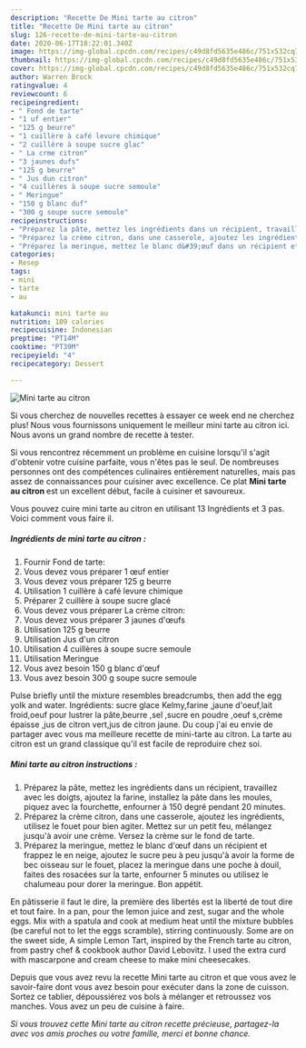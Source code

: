 ```yaml
---
description: "Recette De Mini tarte au citron"
title: "Recette De Mini tarte au citron"
slug: 126-recette-de-mini-tarte-au-citron
date: 2020-06-17T18:22:01.340Z
image: https://img-global.cpcdn.com/recipes/c49d8fd5635e486c/751x532cq70/mini-tarte-au-citron-photo-principale-de-la-recette.jpg
thumbnail: https://img-global.cpcdn.com/recipes/c49d8fd5635e486c/751x532cq70/mini-tarte-au-citron-photo-principale-de-la-recette.jpg
cover: https://img-global.cpcdn.com/recipes/c49d8fd5635e486c/751x532cq70/mini-tarte-au-citron-photo-principale-de-la-recette.jpg
author: Warren Brock
ratingvalue: 4
reviewcount: 6
recipeingredient:
- " Fond de tarte"
- "1 uf entier"
- "125 g beurre"
- "1 cuillère à café levure chimique"
- "2 cuillère à soupe sucre glac"
- " La crme citron"
- "3 jaunes dufs"
- "125 g beurre"
- " Jus dun citron"
- "4 cuillères à soupe sucre semoule"
- " Meringue"
- "150 g blanc duf"
- "300 g soupe sucre semoule"
recipeinstructions:
- "Préparez la pâte, mettez les ingrédients dans un récipient, travaillez avec les doigts, ajoutez la farine, installez la pâte dans les moules, piquez avec la fourchette, enfourner à 150 degré pendant 20 minutes."
- "Préparez la crème citron, dans une casserole, ajoutez les ingrédients, utilisez le fouet pour bien agiter. Mettez sur un petit feu, mélangez jusqu&#39;à avoir une crème. Versez la crème sur le fond de tarte."
- "Préparez la meringue, mettez le blanc d&#39;œuf dans un récipient et frappez le en neige, ajoutez le sucre peu à peu jusqu&#39;à avoir la forme de bec oisseau sur le fouet, placez la meringue dans une poche à douil, faites des rosacées sur la tarte, enfourner 5 minutes ou utilisez le chalumeau pour dorer la meringue. Bon appétit."
categories:
- Resep
tags:
- mini
- tarte
- au

katakunci: mini tarte au 
nutrition: 109 calories
recipecuisine: Indonesian
preptime: "PT14M"
cooktime: "PT39M"
recipeyield: "4"
recipecategory: Dessert

---
```



![Mini tarte au citron](https://img-global.cpcdn.com/recipes/c49d8fd5635e486c/751x532cq70/mini-tarte-au-citron-photo-principale-de-la-recette.jpg)

Si vous cherchez de nouvelles recettes à essayer ce week end ne cherchez plus! Nous vous fournissons uniquement le meilleur mini tarte au citron ici. Nous avons un grand nombre de recette à tester.

Si vous rencontrez récemment un problème en cuisine lorsqu'il s'agit d'obtenir votre cuisine parfaite, vous n'êtes pas le seul. De nombreuses personnes ont des compétences culinaires entièrement naturelles, mais pas assez de connaissances pour cuisiner avec excellence. Ce plat <strong> Mini tarte au citron </strong> est un excellent début, facile à cuisiner et savoureux.

<!--inarticleads1-->

Vous pouvez cuire mini tarte au citron en utilisant 13 Ingrédients et 3 pas. Voici comment vous faire il.

##### Ingrédients de mini tarte au citron :

1. Fournir  Fond de tarte:
1. Vous devez vous préparer 1 œuf entier
1. Vous devez vous préparer 125 g beurre
1. Utilisation 1 cuillère à café levure chimique
1. Préparer 2 cuillère à soupe sucre glacé
1. Vous devez vous préparer  La crème citron:
1. Vous devez vous préparer 3 jaunes d&#39;œufs
1. Utilisation 125 g beurre
1. Utilisation  Jus d&#39;un citron
1. Utilisation 4 cuillères à soupe sucre semoule
1. Utilisation  Meringue
1. Vous avez besoin 150 g blanc d&#39;œuf
1. Vous avez besoin 300 g soupe sucre semoule


Pulse briefly until the mixture resembles breadcrumbs, then add the egg yolk and water. Ingrédients: sucre glace Kelmy,farine ,jaune d&#39;oeuf,lait froid,oeuf pour lustrer la pâte,beurre ,sel ,sucre en poudre ,oeuf s,crème épaisse ,jus de citron vert,jus de citron jaune. Du coup j&#39;ai eu envie de partager avec vous ma meilleure recette de mini-tarte au citron. La tarte au citron est un grand classique qu&#39;il est facile de reproduire chez soi. 

<!--inarticleads2-->

##### Mini tarte au citron instructions :

1. Préparez la pâte, mettez les ingrédients dans un récipient, travaillez avec les doigts, ajoutez la farine, installez la pâte dans les moules, piquez avec la fourchette, enfourner à 150 degré pendant 20 minutes.
1. Préparez la crème citron, dans une casserole, ajoutez les ingrédients, utilisez le fouet pour bien agiter. Mettez sur un petit feu, mélangez jusqu&#39;à avoir une crème. Versez la crème sur le fond de tarte.
1. Préparez la meringue, mettez le blanc d&#39;œuf dans un récipient et frappez le en neige, ajoutez le sucre peu à peu jusqu&#39;à avoir la forme de bec oisseau sur le fouet, placez la meringue dans une poche à douil, faites des rosacées sur la tarte, enfourner 5 minutes ou utilisez le chalumeau pour dorer la meringue. Bon appétit.


En pâtisserie il faut le dire, la première des libertés est la liberté de tout dire et tout faire. In a pan, pour the lemon juice and zest, sugar and the whole eggs. Mix with a spatula and cook at medium heat until the mixture bubbles (be careful not to let the eggs scramble), stirring continuously. Some are on the sweet side, A simple Lemon Tart, inspired by the French tarte au citron, from pastry chef &amp; cookbook author David Lebovitz. I used the extra curd with mascarpone and cream cheese to make mini cheesecakes. 

<!--inarticleads1-->

<p>
Depuis que vous avez revu la recette Mini tarte au citron et que vous avez le savoir-faire dont vous avez besoin pour exécuter dans la zone de cuisson. Sortez ce tablier, dépoussiérez vos bols à mélanger et retroussez vos manches. Vous avez un peu de cuisine à faire.
</p>

<p>
<i>Si vous trouvez cette Mini tarte au citron recette précieuse, partagez-la avec vos amis proches ou votre famille, merci et bonne chance.</i>
</p>
